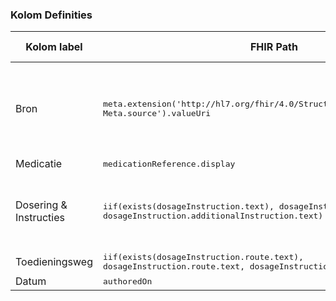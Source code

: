 ### Kolom Definities
<table class="grid">
<thead>
<th>Kolom label</th>
<th width="25%">FHIR Path</th>
<th>FHIR Type</th>
<th>Zib element</th>
<th>Toelichting of regels</th>
</thead>
<tbody>
<tr>
<td>Bron</td>
<td><samp>meta.extension('http://hl7.org/fhir/4.0/StructureDefinition/extension-Meta.source').valueUri</samp></td>
<td><code>string</code></td>
<td>nvt</td>
<td>Lookup adhv uri (AGB-Z of OID) <code>&lt;adressering-base&gt;/Organization?identifier=&lt;.meta.tag.code&gt;</code> en gebruik dan <code>Organization.name</code></td>
</tr>
<tr>
<td>Medicatie</td>
<td><samp>medicationReference.display</samp></td>
<td><code>string</code></td>
<td>Afgesprokengeneesmiddel</td>
<td></td>
</tr>
<tr>
<td>Dosering & Instructies</td>
<td><samp>iif(exists(dosageInstruction.text), dosageInstruction.text, dosageInstruction.additionalInstruction.text)</samp></td>
<td><code>string</code></td>
<td>Gebruiksinstructie/Omschrijving, Gebruiksinstructie/AanvullendeInstructie</td>
<td>N.B. Als gegenereerd uit discrete informatie dan wordt deze gemarkeerd met een icoontje (i)</td>
</tr>
<tr>
<td>Toedieningsweg</td>
<td><samp>iif(exists(dosageInstruction.route.text), dosageInstruction.route.text, dosageInstruction.route.coding.display)</samp></td>
<td><code>string</code></td>
<td>Gebruiksinstructie/Toedieningsweg</td>
<td></td>
</tr>
<tr>
<td>Datum</td>
<td><samp>authoredOn</samp></td>
<td><code>dateTime</code></td>
<td>MedicatieafspraakDatumTijd</td>
<td></td>
</tr>
</tbody>
</table>
